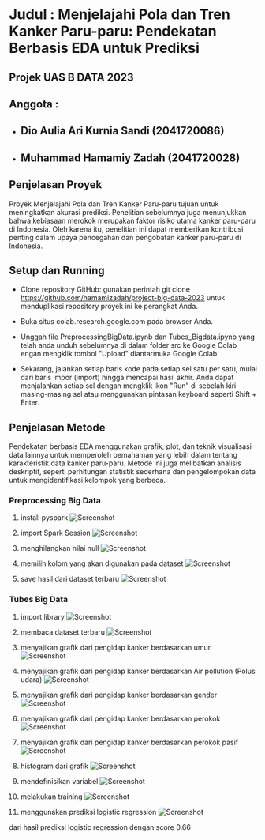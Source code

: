 # Judul     : Menjelajahi Pola dan Tren Kanker Paru-paru: Pendekatan Berbasis EDA untuk Prediksi

## Projek UAS B DATA 2023
## Anggota   : 

-  ## Dio Aulia Ari Kurnia Sandi (2041720086)
-  ## Muhammad Hamamiy Zadah     (2041720028)

## Penjelasan Proyek

Proyek  Menjelajahi Pola dan Tren Kanker Paru-paru tujuan untuk meningkatkan akurasi prediksi. Penelitian sebelumnya juga menunjukkan bahwa kebiasaan merokok merupakan faktor risiko utama kanker paru-paru di Indonesia. Oleh karena itu, penelitian ini dapat memberikan kontribusi penting dalam upaya pencegahan dan pengobatan kanker paru-paru di Indonesia.


## Setup dan Running
- Clone repository GitHub: gunakan perintah git clone https://github.com/hamamizadah/project-big-data-2023 untuk menduplikasi repository proyek ini ke perangkat Anda.

- Buka situs colab.research.google.com pada browser Anda.

- Unggah file PreprocessingBigData.ipynb dan Tubes_Bigdata.ipynb yang telah anda unduh sebelumnya di dalam folder src ke Google Colab engan mengklik tombol "Upload" diantarmuka Google Colab.

- Sekarang, jalankan setiap baris kode pada setiap sel satu per satu, mulai dari baris impor (import) hingga mencapai hasil akhir. Anda dapat menjalankan setiap sel dengan mengklik ikon "Run" di sebelah kiri masing-masing sel atau menggunakan pintasan keyboard seperti Shift + Enter.


## Penjelasan Metode

Pendekatan berbasis EDA menggunakan grafik, plot, dan teknik visualisasi data lainnya untuk memperoleh pemahaman yang lebih dalam tentang karakteristik data kanker paru-paru. Metode ini juga melibatkan analisis deskriptif, seperti perhitungan statistik sederhana dan pengelompokan data untuk mengidentifikasi kelompok yang berbeda.


### Preprocessing Big Data
1. install pyspark
![Screenshot ](img/preprocessingBigData/01.png)

2. import Spark Session
![Screenshot ](img/preprocessingBigData/02.importSparkSession.png)

3. menghilangkan nilai null
![Screenshot ](img/preprocessingBigData/03.menghilangkan_Nilai_null.png)

4. memilih kolom yang akan digunakan pada dataset
![Screenshot ](img/preprocessingBigData/04.memilih_Kolom_yang_ingin_digunakan_pada_dataset.png)

5. save hasil dari dataset terbaru
![Screenshot ](img/preprocessingBigData/05.save_hasil_dari_dataset_terbaru.png)


### Tubes Big Data
1. import library 
![Screenshot ](img/tubes_bigdata/1.import_library.png)

2. membaca dataset terbaru
![Screenshot ](img/tubes_bigdata/2.membaca_dataset_terbaru.png)

3. menyajikan grafik dari pengidap kanker berdasarkan umur
![Screenshot ](img/tubes_bigdata/3.menyajikan_grafik_dari_pengidap_kanker_berdasarkan_umur.png)

4. menyajikan grafik dari pengidap kanker berdasarkan Air pollution (Polusi udara)
![Screenshot ](img/tubes_bigdata/4.menyajikan_grafik_dari_pengidap_kanker_berdasarkan_AirPollution_(Polusi_udara).png)

5. menyajikan grafik dari pengidap kanker berdasarkan gender
![Screenshot ](img/tubes_bigdata/5.menyajikan-grafik-dari-pengidap-kanker-berdasarkan-gender.png)

6. menyajikan grafik dari pengidap kanker berdasarkan perokok
![Screenshot ](img/tubes_bigdata/6.menyajikan-grafik-dari-pengidap-kanker-berdasarkan-perokok.png)

7. menyajikan grafik dari pengidap kanker berdasarkan perokok pasif
![Screenshot ](img/tubes_bigdata/7.menyajikan-grafik-dari-pengidap-kanker-berdasarkan-perokok-pasif.png)

8. histogram dari grafik 
![Screenshot ](img/tubes_bigdata/8.histogram-dari-grafik.png)

9. mendefinisikan variabel 
![Screenshot ](img/tubes_bigdata/9.mendefinisikan-variabel.png)

10. melakukan training
![Screenshot ](img/tubes_bigdata/10.melakukan-training.png)

11. menggunakan prediksi logistic regression
![Screenshot ](img/tubes_bigdata/11.menggunakan-prediksi-logistic-regression.png)

dari hasil prediksi logistic regression dengan score 0.66


